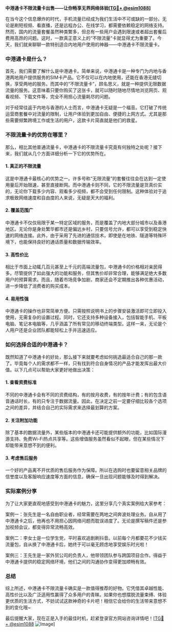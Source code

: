 **中港通卡不限流量卡出售——让你畅享无界网络体验[[TG💪+ @esim1088](https://t.me/s/esim1088)]**

在当今这个信息爆炸的时代，手机流量已经成为我们生活中不可或缺的一部分。无论是刷短视频、看直播，还是远程办公、在线学习，都需要依赖稳定的网络支持。然而，国内的流量套餐虽然种类繁多，但总有一些用户会遇到限速或者超出套餐后费用高昂的问题。这时，一款真正意义上的“不限流量”卡就显得尤为重要了。今天，我们就来聊聊一款特别适合内地用户使用的神器——中港通卡不限流量卡。

### 中港通卡是什么？

首先，我们需要了解什么是中港通卡。简单来说，中港通卡是一种专门为内地与香港两地用户提供服务的SIM卡产品。它不仅可以在内地使用，还能在香港无缝切换，享受两地的服务。而其中的“不限流量卡”，顾名思义，就是一种提供无限数据流量的服务。这意味着只要你购买了这张卡，就可以随时随地尽情地浏览网页、观看视频、下载文件等，完全不用担心流量耗尽的问题。

对于经常往返于内地与香港的人士而言，中港通卡无疑是一个福音。它打破了传统运营商套餐中对流量的限制，让用户体验到更加自由、便捷的上网方式。尤其是那些需要频繁跨境工作或生活的用户，这款卡片简直就是他们的救星。

### 不限流量卡的优势在哪里？

那么，相比其他普通流量卡，中港通卡的不限流量卡究竟有何独特之处呢？接下来，我们就从几个方面详细分析一下它的优势所在。

#### 1. 真正的不限流量

这是中港通卡最核心的优势之一。许多号称“无限流量”的套餐往往会在达到一定使用量后开始限速，甚至直接断网。而中港通卡则不同，它的不限流量是货真价实的，无论你下载多少内容、观看多少视频，都不会受到任何限制。这种体验对于追求极致网络速度和自由度的人来说，无疑是天大的福利。

#### 2. 覆盖范围广

中港通卡不仅仅局限于某一特定区域的服务，而是覆盖了内地大部分城市以及香港地区。无论你是身处繁华都市还是偏远乡村，只要信号允许，都可以享受到稳定快速的网络连接。此外，由于采用了先进的通信技术，即使是在地铁、隧道等特殊环境下，也能保持良好的通话质量和数据传输效率。

#### 3. 高性价比

相比于市面上动辄几百元甚至上千元的高端流量包，中港通卡的价格相对亲民得多。尽管提供了如此强大的功能和服务，但其售价却非常合理，能够满足绝大多数用户的预算需求。而且，随着市场竞争加剧，商家还会不定期推出各种优惠活动，进一步降低了消费者的购买成本。

#### 4. 易用性强

中港通卡的操作也非常简单方便。只需按照说明书上的步骤安装激活即可立即投入使用，无需复杂的设置过程。同时，它还支持多种设备接入，包括智能手机、平板电脑、笔记本电脑等，几乎涵盖了所有常见的移动终端类型。这样一来，无论是个人用户还是企业团队都能轻松上手并迅速适应。

### 如何选择合适的中港通卡？

既然知道了中港通卡的好处，那么接下来就要考虑如何挑选最适合自己的那一款了。毕竟每个人的需求都不一样，只有找到符合自身情况的产品才能发挥出最大价值。以下几点可以帮助大家更好地做出决策：

#### 1. 查看资费标准

不同的中港通卡会有不同的资费结构，有的按月收费，有的按年计费；有的包含语音通话时长，有的只专注于数据流量。因此，在决定之前一定要仔细比较各个选项之间的差异，并结合自己的实际需求来选择最划算的方案。

#### 2. 关注附加功能

除了基本的数据流量外，某些版本的中港通卡还可能提供额外的功能，比如国际漫游支持、免费Wi-Fi热点共享等。这些增值服务虽然看似不起眼，但在某些情况下却能带来意想不到的便利。

#### 3. 考虑售后服务

一个好的产品离不开优质的售后服务作为保障。所以在选购时也要留意相关品牌的信誉度以及客服响应速度等方面的信息，确保一旦出现问题能够及时得到解决。

### 实际案例分享

为了让大家更直观地感受到中港通卡的魅力，这里分享几个真实案例给大家参考：

案例一：张先生是一名自由职业者，经常需要在两地之间奔波处理业务。自从用了中港通卡之后，他再也不用担心因网络问题而耽误进度了。无论是撰写稿件还是参加视频会议，都变得异常流畅高效。

案例二：李女士是一位学生党，平时喜欢追剧刷抖音。以前每个月都要花不少钱买流量包，自从换了中港通卡后，她终于可以毫无顾虑地享受娱乐时光啦！

案例三：王先生是一家外贸公司的负责人，他带领团队参与跨国项目合作。得益于中港通卡提供的稳定网络环境，他们之间的沟通协作变得更加顺畅有效。

### 总结

综上所述，中港通卡不限流量卡确实是一款值得推荐的好物。它凭借其卓越性能、高性价比以及广泛适用性赢得了众多用户的青睐。如果你也想摆脱流量束缚、体验更优质的生活方式，不妨试试这款神奇的卡片吧！相信它会给你的生活带来意想不到的变化哦~

最后提醒大家，现在正是入手的最佳时机，赶紧登录官方网站咨询详情吧！[[TG💪+ @esim1088](https://t.me/s/esim1088) ![Image](https://i.postimg.cc/4NQfJmqS/Snipaste-2025-05-13-00-14-12.png)]